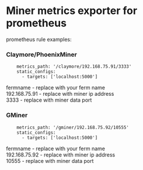 # Miner metrics exporter for prometheus
prometheus rule examples:<br>

### Claymore/PhoenixMiner
```  - job_name: 'fermname'
    metrics_path: '/claymore/192.168.75.91/3333'
    static_configs:
      - targets: ['localhost:5000'] 
```

fermname - replace with your ferm name<br>
192.168.75.91 - replace with miner ip address <br>
3333 - replace with miner data port<br>


### GMiner
```  - job_name: 'mini'
    metrics_path: '/gminer/192.168.75.92/10555'
    static_configs:
      - targets: ['localhost:5000'] 
```

fermname - replace with your ferm name<br>
192.168.75.92 - replace with miner ip address <br>
10555 - replace with miner data port<br>
